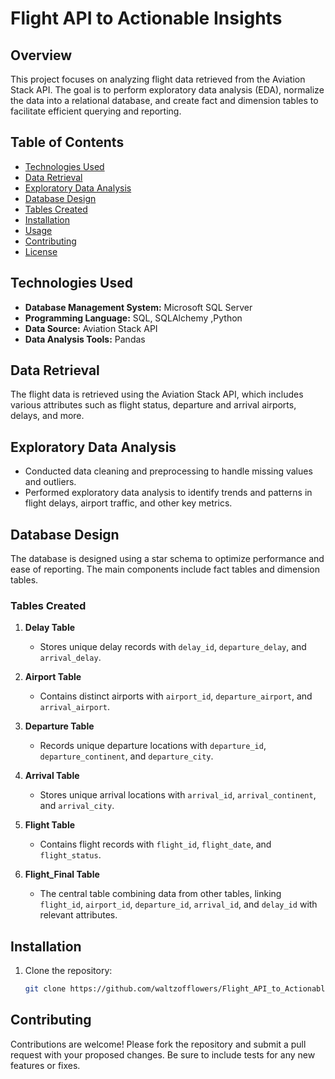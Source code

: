 # Flight API to Actionable Insights

## Overview
This project focuses on analyzing flight data retrieved from the Aviation Stack API. The goal is to perform exploratory data analysis (EDA), normalize the data into a relational database, and create fact and dimension tables to facilitate efficient querying and reporting.

## Table of Contents
- [Technologies Used](#technologies-used)
- [Data Retrieval](#data-retrieval)
- [Exploratory Data Analysis](#exploratory-data-analysis)
- [Database Design](#database-design)
- [Tables Created](#tables-created)
- [Installation](#installation)
- [Usage](#usage)
- [Contributing](#contributing)
- [License](#license)

## Technologies Used
- **Database Management System:** Microsoft SQL Server
- **Programming Language:** SQL, SQLAlchemy ,Python
- **Data Source:** Aviation Stack API
- **Data Analysis Tools:** Pandas

## Data Retrieval
The flight data is retrieved using the Aviation Stack API, which includes various attributes such as flight status, departure and arrival airports, delays, and more.

## Exploratory Data Analysis
- Conducted data cleaning and preprocessing to handle missing values and outliers.
- Performed exploratory data analysis to identify trends and patterns in flight delays, airport traffic, and other key metrics.

## Database Design
The database is designed using a star schema to optimize performance and ease of reporting. The main components include fact tables and dimension tables.

### Tables Created
1. **Delay Table**
   - Stores unique delay records with `delay_id`, `departure_delay`, and `arrival_delay`.

2. **Airport Table**
   - Contains distinct airports with `airport_id`, `departure_airport`, and `arrival_airport`.

3. **Departure Table**
   - Records unique departure locations with `departure_id`, `departure_continent`, and `departure_city`.

4. **Arrival Table**
   - Stores unique arrival locations with `arrival_id`, `arrival_continent`, and `arrival_city`.

5. **Flight Table**
   - Contains flight records with `flight_id`, `flight_date`, and `flight_status`.

6. **Flight_Final Table**
   - The central table combining data from other tables, linking `flight_id`, `airport_id`, `departure_id`, `arrival_id`, and `delay_id` with relevant attributes.

## Installation
1. Clone the repository:
   ```bash
   git clone https://github.com/waltzofflowers/Flight_API_to_Actionable_Insights.git

## Contributing
Contributions are welcome! Please fork the repository and submit a pull request with your proposed changes. Be sure to include tests for any new features or fixes.
